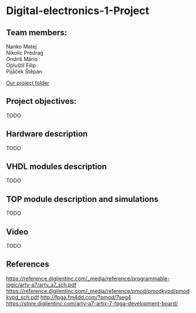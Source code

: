 # Digital-electronics-1-Project

## Team members: 
Nanko     Matej <br>
Nikolic   Predrag <br>
Ondriš    Mário <br>
Opluštil  Filip <br>
Pijáček   Štěpán <br>

[Our project folder](https://github.com/xnanko00/Digital-electronics-1-Project)

## Project objectives:
TODO

## Hardware description 
TODO

## VHDL modules description 
TODO

## TOP module description and simulations
TODO

## Video
TODO

## References 

https://reference.digilentinc.com/_media/reference/programmable-logic/arty-a7/arty_a7_sch.pdf
https://reference.digilentinc.com/_media/reference/pmod/pmodkypd/pmodkypd_sch.pdf
http://fpga.fm4dd.com/?pmod/7seg4
https://store.digilentinc.com/arty-a7-artix-7-fpga-development-board/
